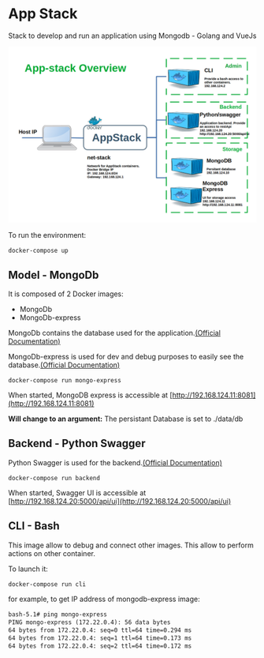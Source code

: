 # App Stack

Stack to develop and run an application using Mongodb - Golang and VueJs

![Stack Overview](doc/app_env-02-stack_overview.png)

To run the environment:

```
docker-compose up
```

## Model - MongoDb

It is composed of 2 Docker images:
- MongoDb
- MongoDb-express

MongoDb contains the database used for the application.[(Official Documentation)](https://hub.docker.com/_/mongo)

MongoDb-express is used for dev and debug purposes to easily see the database.[(Official Documentation)](https://hub.docker.com/_/mongo-express)

```
docker-compose run mongo-express
```

When started, MongoDB express is accessible at [http://192.168.124.11:8081](http://192.168.124.11:8081)

__Will change to an argument:__ The persistant Database is set to ./data/db

## Backend - Python Swagger

Python Swagger is used for the backend.[(Official Documentation)](https://swagger.io/)

```
docker-compose run backend
```

When started, Swagger UI is accessible at [http://192.168.124.20:5000/api/ui](http://192.168.124.20:5000/api/ui)

## CLI - Bash

This image allow to debug and connect other images. This allow to perform actions on other container.

To launch it:
```
docker-compose run cli
```

for example, to get IP address of mongodb-express image:
```
bash-5.1# ping mongo-express
PING mongo-express (172.22.0.4): 56 data bytes
64 bytes from 172.22.0.4: seq=0 ttl=64 time=0.294 ms
64 bytes from 172.22.0.4: seq=1 ttl=64 time=0.173 ms
64 bytes from 172.22.0.4: seq=2 ttl=64 time=0.172 ms 
```
